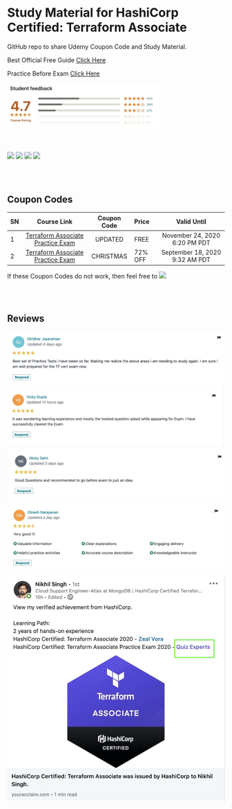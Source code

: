 # Study Material for HashiCorp Certified: Terraform Associate

GitHub repo to share Udemy Coupon Code and Study Material.

Best Official Free Guide [Click Here](https://learn.hashicorp.com/tutorials/terraform/associate-study)

Practice Before Exam [Click Here](https://www.udemy.com/course/hashicorp-certified-terraform-associate-2020/)




<img src="https://github.com/quiz-experts/HashiCorp-Certified-Terraform-Associate/raw/master/Reviews/Screenshot%202020-09-14%20at%2012.02.27%20AM.jpg" height="70%" width="70%">

<br></br>
[![](https://img.shields.io/badge/Profile-Udemy-red)](https://www.udemy.com/user/quiz-experts/) [![](https://img.shields.io/badge/Follow%20us-Quiz%20Experts-blue)](https://www.linkedin.com/company/quizexperts)  [![](https://img.shields.io/badge/Group-Linkedin-green)](https://www.linkedin.com/groups/13889100/)  [![](https://img.shields.io/badge/Group-Telegram-blue)](https://t.me/Terraform_Associate_Certified)

<br></br>
## Coupon Codes

|SN|Course Link|Coupon Code|Price|Valid Until|
| :------------ |:---------------:| :-----:| :------------ |:---------------:|
|1|[Terraform Associate Practice Exam](https://www.udemy.com/course/hashicorp-certified-terraform-associate-2020/)|UPDATED|FREE|November 24, 2020 6:20 PM PDT|
|2|[Terraform Associate Practice Exam](https://www.udemy.com/course/hashicorp-certified-terraform-associate-2020/)|CHRISTMAS|72% OFF|September 18, 2020 9:32 AM PDT|

If these Coupon Codes do not work, then feel free to [![](https://img.shields.io/badge/message%20us-Linkedin-blue)](https://www.linkedin.com/in/ellinor-k%C3%A4mpe-55156a1b0/)

<br></br>

## Reviews
![](https://github.com/quiz-experts/HashiCorp-Certified-Terraform-Associate/raw/master/Reviews/Screenshot%202020-09-13%20at%2010.40.42%20PM.jpg)
![](https://github.com/quiz-experts/HashiCorp-Certified-Terraform-Associate/raw/master/Reviews/Screenshot%202020-09-13%20at%2010.13.54%20PM.jpg)
![](https://github.com/quiz-experts/HashiCorp-Certified-Terraform-Associate/raw/master/Reviews/Screenshot%202020-09-13%20at%2010.39.59%20PM.jpg)
![](https://github.com/quiz-experts/HashiCorp-Certified-Terraform-Associate/raw/master/Reviews/Screenshot%202020-09-13%20at%2010.38.25%20PM.jpg)
![](https://github.com/quiz-experts/HashiCorp-Certified-Terraform-Associate/raw/master/Reviews/hashtags.jpg)
